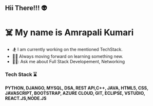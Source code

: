 ## Hii There!!! :alien:

# :skull_and_crossbones: My name is Amrapali Kumari
*  :snowboarder: I am currently working on the mentioned TechStack.
*  :superhero_woman: Always moving forward on learning something new.
* 👩‍💻: Ask me about Full Stack Developement, Networking 


### Tech Stack :hourglass:
#### PYTHON, DJANGO, MYSQL, DSA, REST API,C++, JAVA, HTML5, CSS, JAVASCRIPT, BOOTSTRAP, AZURE CLOUD, GIT, ECLIPSE, VSTUDIO, REACT.JS,NODE.JS

 



